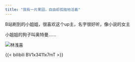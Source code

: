 ```yaml
---
title: "我有一片果园，自由却孤独地活着"
---
```


B站刷到的小姐姐，很喜欢这个up主，名字很好听，像小说的女主

小姐姐的狗子叫奥特曼......

![林浅喜](https://oldbig9.github.io/images/linqianxi.jpg)

{{< bilibili BV1x3411x7mT >}}
